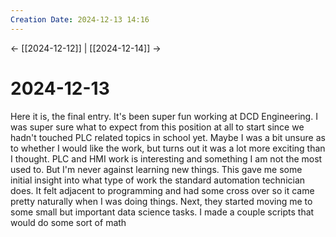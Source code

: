 ```yaml
---
Creation Date: 2024-12-13 14:16
---
```


<- [[2024-12-12]] | [[2024-12-14]]  ->

# 2024-12-13
Here it is, the final entry. It's been super fun working at DCD Engineering. I was super sure what to expect from this position at all to start since we hadn't touched PLC related topics in school yet. Maybe I was a bit unsure as to whether I would like the work, but turns out it was a lot more exciting than I thought. PLC and HMI work is interesting and something I am not the most used to. But I'm never against learning new things. This gave me some initial insight into what type of work the standard automation technician does. It felt adjacent to programming and had some cross over so it came pretty naturally when I was doing things. Next, they started moving me to some small but important data science tasks. I made a couple scripts that would do some sort of math